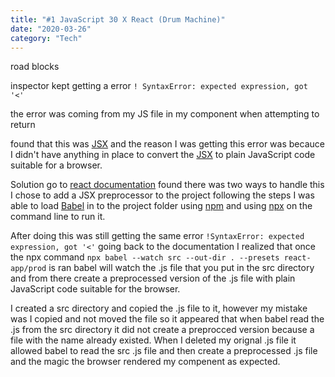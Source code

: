 ```yaml
---
title: "#1 JavaScript 30 X React (Drum Machine)"
date: "2020-03-26"
category: "Tech"
---
```


road blocks 

inspector kept getting a error
`! SyntaxError: expected expression, got '<'`

the error was coming from my JS file
in my component when attempting to return <div></div>

found that this was [JSX](https://reactjs.org/docs/introducing-jsx.html) and the reason I was getting this error was becauce I didn't have anything in place to convert the [JSX](https://reactjs.org/docs/introducing-jsx.html) to plain JavaScript code suitable for a browser.

Solution go to [react documentation](https://reactjs.org/docs/add-react-to-a-website.html)
found there was two ways to handle this I chose to add a JSX preprocessor to the project following the steps I was able to load [Babel](https://babeljs.io/docs/en/) in to the project folder using [npm](https://docs.npmjs.com/) and using [npx](https://medium.com/@maybekatz/introducing-npx-an-npm-package-runner-55f7d4bd282b) on the command line to run it.

After doing this was still getting the same error `!SyntaxError: expected expression, got '<'`
going back to the documentation I realized that once the npx command `npx babel --watch src --out-dir . --presets react-app/prod` is ran babel will watch the .js file that you put in the src directory and from there create a preprocessed version of the .js file with plain JavaScript code suitable for the browser.

I created a src directory and copied the .js file to it, however my mistake was I copied and not moved the file so it appeared that when babel read the .js from the src directory it did not create a preprocced version because a file with the  name already existed. When I deleted my orignal .js file it allowed babel to read the src .js file and then create a preprocessed .js file and the magic the browser rendered my compenent as expected. 